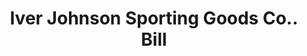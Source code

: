 ---
doi: 10.7916/D8CC2BQJ
date_other: '1910'
date_other_textual: 1910-1919
form: printed ephemera
genre:
- Invoices
name:
- Iver Johnson Sporting Goods Co.
object_in_context_url: https://biggert.cul.columbia.edu/items/view/ave_biggert_00397
subject_hierarchical_geographic:
- Boston, Massachusetts, United States
subject_name:
- Iver Johnson Sporting Goods Co.
title: Iver Johnson Sporting Goods Co.. Bill
sort_title: Iver Johnson Sporting Goods Co.. Bill
call_number: ave_biggert_00397
coordinates:
- 42.35805555555556,-71.06361111111111
pid: ave_biggert_00397
identifiers: ave_biggert_00397
thumbnail: https://derivativo-1.library.columbia.edu/iiif/2/ldpd:344113/full/!256,256/0/native.jpg
permalink: "/items/ave_biggert_00397/"
layout: iiif-image-page
---